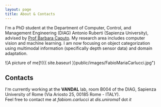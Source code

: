 ```yaml
---
layout: page
title: About & Contacts
---
```


I'm a PhD student at the Department of Computer, Control, and Management Engineering (DIAG) Antonio Ruberti (Sapienza University), advised by [Prof Barbara Caputo](https://scholar.google.it/citations?user=mHbdIAwAAAAJ).
My research area includes computer vision and machine learning. I am now focusing on object categorization using multimodal information (specifically depth sensor data) and domain adaptation. 

![A picture of me]!({{ site.baseurl }}public/images/FabioMariaCarlucci.jpg")

## Contacts

I'm currently working at the **VANDAL** lab, room B004 of the DIAG, Sapienza University of Rome (Via Ariosto 25, 00185 Rome - ITALY).  
Feel free to contact me at _fabiom.carlucci_ at _dis.uniroma1_ dot _it_
